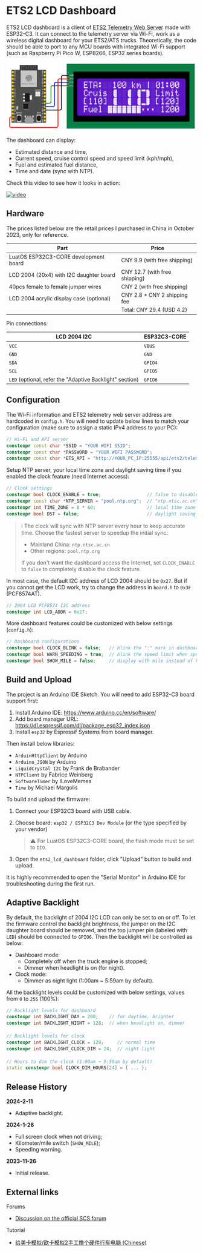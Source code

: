 # ETS2 LCD Dashboard

ETS2 LCD dashboard is a client of [ETS2 Telemetry Web Server](https://github.com/Funbit/ets2-telemetry-server) made with ESP32-C3. It can connect to the telemetry server via Wi-Fi, work as a wireless digital dashboard for your ETS2/ATS trucks. Theoretically, the code should be able to port to any MCU boards with integrated Wi-Fi support (such as Raspberry Pi Pico W, ESP8266, ESP32 series boards).

![connections](./ets2_lcd_dashboard.png)

The dashboard can display:

- Estimated distance and time,
- Current speed, cruise control speed and speed limit (kph/mph),
- Fuel and estimated fuel distance,
- Time and date (sync with NTP).

Check this video to see how it looks in action:

[![video](https://img.youtube.com/vi/SX45oxnS2IU/0.jpg)](https://www.youtube.com/watch?v=SX45oxnS2IU)

## Hardware

The prices listed below are the retail prices I purchased in China in October 2023, only for reference.

| Part                                     | Price                         |
| ---------------------------------------- | ----------------------------- |
| LuatOS ESP32C3-CORE development board    | CNY 9.9 (with free shipping)  |
| LCD 2004 (20x4) with I2C daughter board  | CNY 12.7 (with free shipping) |
| 40pcs female to female jumper wires      | CNY 2 (with free shipping)    |
| LCD 2004 acrylic display case (optional) | CNY 2.8 + CNY 2 shipping fee  |
|                                          | Total: CNY 29.4 (USD 4.2)     |

Pin connections:

| LCD 2004 I2C                                             | ESP32C3-CORE |
| -------------------------------------------------------- | ------------ |
| `VCC`                                                    | `VBUS`       |
| `GND`                                                    | `GND`        |
| `SDA`                                                    | `GPIO4`      |
| `SCL`                                                    | `GPIO5`      |
| `LED` (optional, refer the "Adaptive Backlight" section) | `GPIO6`      |

## Configuration

The Wi-Fi information and ETS2 telemetry web server address are hardcoded in `config.h`. You will need to update below lines to match your configuration (make sure to assign a static IPv4 address to your PC):

```cpp
// Wi-Fi and API server
constexpr const char *SSID = "YOUR WIFI SSID";
constexpr const char *PASSWORD = "YOUR WIFI PASSWORD";
constexpr const char *ETS_API = "http://YOUR_PC_IP:25555/api/ets2/telemetry";
```

Setup NTP server, your local time zone and daylight saving time if you enabled the clock feature (need Internet access):

```cpp
// Clock settings
constexpr bool CLOCK_ENABLE = true;                 // false to disable the clock feature
constexpr const char *NTP_SERVER = "pool.ntp.org";  // "ntp.ntsc.ac.cn" for mainland China
constexpr int TIME_ZONE = 8 * 60;                   // local time zone in minutes
constexpr bool DST = false;                         // daylight saving time
```

> ℹ The clock will sync with NTP server every hour to keep accurate time. Choose the fastest server to speedup the initial sync:
>
> - Mainland China: `ntp.ntsc.ac.cn`
> - Other regions: `pool.ntp.org`
>
> If you don't want the dashboard access the Internet, set `CLOCK_ENABLE` to `false` to completely disable the clock feature.

In most case, the default I2C address of LCD 2004 should be `0x27`. But if you cannot get the LCD work, try to change the address in `board.h` to `0x3F` (PCF8574AT).

```cpp
// 2004 LCD PCF8574 I2C address
constexpr int LCD_ADDR = 0x27;
```

More dashboard features could be customized with below settings (`config.h`):

```cpp
// Dashboard configurations
constexpr bool CLOCK_BLINK = false;   // blink the ":" mark in dashboard clock
constexpr bool WARN_SPEEDING = true;  // blink the speed limit when speeding
constexpr bool SHOW_MILE = false;     // display with mile instead of km
```

## Build and Upload

The project is an Arduino IDE Sketch. You will need to add ESP32-C3 board support first:

1. Install Arduino IDE: https://www.arduino.cc/en/software/
2. Add board manager URL: https://dl.espressif.com/dl/package_esp32_index.json
3. Install `esp32` by Espressif Systems from board manager.

Then install below libraries:

- `ArduinHttpClient` by Arduino
- `Arduino_JSON` by Arduino
- `LiquidCrystal I2C` by Frank de Brabander
- `NTPClient` by Fabrice Weinberg
- `SoftwareTimer` by ILoveMemes
- `Time` by Michael Margolis

To build and upload the firmware:

 1. Connect your ESP32C3 board with USB cable.

 2. Choose board: `esp32 / ESP32C3 Dev Module` (or the type specified by your vendor)

    > ⚠ For LuatOS ESP32C3-CORE board, the flash mode must be set to `DIO`.

 3. Open the `ets2_lcd_dashboard` folder, click "Upload" button to build and upload.

It is highly recommended to open the "Serial Monitor" in Arduino IDE for troubleshooting during the first run.

## Adaptive Backlight

By default, the backlight of 2004 I2C LCD can only be set to on or off. To let the firmware control the backlight brightness, the jumper on the I2C daughter board should be removed, and the top jumper pin (labeled with `LED`) should be connected to `GPIO6`. Then the backlight will be controlled as below:

- Dashboard mode:
  - Completely off when the truck engine is stopped;
  - Dimmer when headlight is on (for night).
- Clock mode:
  - Dimmer as night light (1:00am ~ 5:59am by default).

All the backlight levels could be customized with below settings, values from `0` to `255` (100%):

```cpp
// Backlight levels for dashboard
constexpr int BACKLIGHT_DAY = 200;    // for daytime, brighter
constexpr int BACKLIGHT_NIGHT = 128;  // when headlight on, dimmer

// Backlight levels for clock
constexpr int BACKLIGHT_CLOCK = 128;     // normal time
constexpr int BACKLIGHT_CLOCK_DIM = 24;  // night light

// Hours to dim the clock (1:00am ~ 5:59am by default)
static constexpr bool CLOCK_DIM_HOURS[24] = { ... };
```

## Release History

**2024-2-11**

- Adaptive backlight.

**2024-1-26**

- Full screen clock when not driving;
- Kilometer/mile switch (`SHOW_MILE`);
- Speeding warning.

**2023-11-26**

- Initial release.

## External links

Forums

- [Discussion on the official SCS forum](https://forum.scssoft.com/viewtopic.php?p=1881413)

Tutorial

- [给美卡模拟/欧卡模拟2手工撸个硬件行车电脑 (Chinese)](https://post.smzdm.com/p/al8ee28e/)
